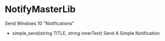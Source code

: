 # NotifyMasterLib
Send Windows 10 "Notifications"


- simple_send(string TITLE, string innerText) Send A Simple Notification
